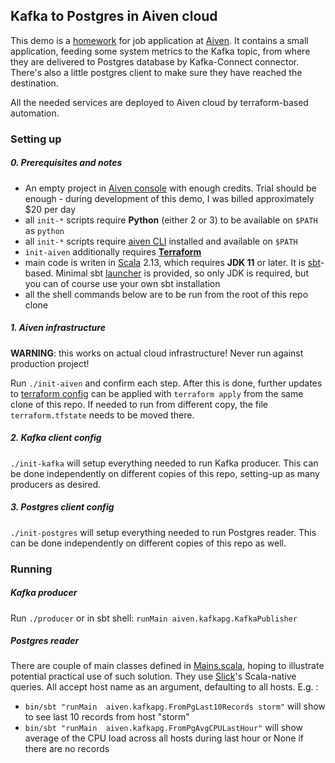 Kafka to Postgres in Aiven cloud
-------------------
This demo is a [homework](Home_Assigment_Aiven_Backend_Java.md) for job application at [Aiven](https://aiven.io/). 
It contains a small application, feeding some system metrics to the Kafka topic, from where they are delivered to Postgres 
database by Kafka-Connect connector. There's also a little postgres client to make sure they have reached the destination.

All the needed services are deployed to Aiven cloud by terraform-based automation.  

### Setting up

##### 0. Prerequisites and notes
- An empty project in [Aiven console](https://console.aiven.io/) with enough credits. Trial should be enough - during 
  development of this demo, I was billed approximately $20 per day
- all `init-*` scripts require **Python** (either 2 or 3) to be available on `$PATH` as `python`
- all `init-*` scripts require [aiven CLI](https://github.com/aiven/aiven-client) installed and available on `$PATH` 
- `init-aiven` additionally requires **[Terraform](https://learn.hashicorp.com/tutorials/terraform/install-cli)**
- main code is writen in [Scala](https://www.scala-lang.org/) 2.13, which requires **JDK 11** or later.
  It is [sbt](https://www.scala-sbt.org)-based. Minimal sbt [launcher](bin/sbt) is provided, so only JDK is required, 
  but you can of course use your own sbt installation
- all the shell commands below are to be run from the root of this repo clone 
  
##### 1. Aiven infrastructure
**WARNING**: this works on actual cloud infrastructure! Never run against production project!

Run `./init-aiven` and confirm each step. 
After this is done, further updates to [terraform config](aiven.tf) can be applied with `terraform apply` 
from the same clone of this repo. If needed to run from different copy, the file `terraform.tfstate` 
needs to be moved there.

##### 2. Kafka client config
`./init-kafka` will setup everything needed to run Kafka producer. 
This can be done independently on different copies of this repo, setting-up as many producers as desired.   

##### 3. Postgres client config
`./init-postgres` will setup everything needed to run Postgres reader. 
This can be done independently on different copies of this repo as well.   

     
### Running
##### Kafka producer
Run `./producer` or in sbt shell: `runMain aiven.kafkapg.KafkaPublisher`

##### Postgres reader
There are couple of main classes defined in [Mains.scala](src/main/scala/aiven/kafkapg/Mains.scala), hoping to illustrate
potential practical use of such solution. They use [Slick](https://scala-slick.org/doc/3.3.3/queries.html)'s Scala-native queries.
All accept host name as an argument, defaulting to all hosts. E.g. :
-  `bin/sbt "runMain  aiven.kafkapg.FromPgLast10Records storm"` will show to see last 10 records from host "storm"
-  `bin/sbt "runMain  aiven.kafkapg.FromPgAvgCPULastHour"` will show average of the CPU load across all hosts during last hour
   or None if there are no records

